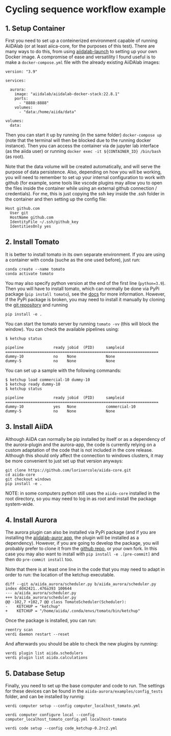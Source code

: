 # Cycling sequence workflow example

## 1. Setup Container

First you need to set up a conteinerized environment capable of running AiiDAlab
(or at least aiica-core, for the purposes of this test).
There are many ways to do this, from using
[aiidalab-launch](https://github.com/aiidalab/aiidalab-launch)
to setting up your own Docker image.
A compromise of ease and versatility I found useful is to make a `docker-compose.yml` file with the already
existing AiiDAlab images:

```
version: "3.9"

services:

  aurora:
    image: "aiidalab/aiidalab-docker-stack:22.8.1"
    ports:
      - "8888:8888"
    volumes:
      - "data:/home/aiida/data"

volumes:
  data:
```

Then you can start it up by running (in the same folder) `docker-compose up`
(note that the terminal will then be blocked due to the running docker instance).
Then you can access the container via de jupyter lab interface (as the aiida user)
or running `docker exec -it ${CONTAINER_ID} /bin/bash` (as root).

Note that the data volume will be created automatically, and will serve the purpose
of data persistence.
Also, depending on how you will be working, you will need to remember to set up
your internal configuration to work with github (for example, some tools like vscode
plugins may allow you to open the files inside the container while using an external
github connection / credentials).
For me, this is just copying the ssh key inside the .ssh folder in the container and
then setting up the config file:

```
Host github.com
  User git
  HostName github.com
  IdentityFile ~/.ssh/github_key
  IdentitiesOnly yes
```

## 2. Install Tomato

It is better to install tomato in its own separate environment.
If you are using a container with conda (suche as the one used before), just run:

```
conda create --name tomato
conda activate tomato
```

You may also specify python version at the end of the first line (`python=3.9`).
Then you will have to install tomato, which can normally be done via PyPi package
(`pip install tomato`), see the
[docs](https://dgbowl.github.io/tomato/master/installation.html)
for more information.
However, if the PyPi package is broken, you may need to install it manually by
cloning the [git repository](https://github.com/dgbowl/tomato) and running

```
pip install -e .
```

You can start the tomato server by running `tomato -vv` (this will block the window).
You can check the available pipelines using:

```
$ ketchup status

pipeline             ready jobid  (PID)     sampleid
===================================================================
dummy-10             no    None             None
dummy-5              no    None             None
```

You can set up a sample with the following commands:

```
$ ketchup load commercial-10 dummy-10
$ ketchup ready dummy-10
$ ketchup status

pipeline             ready jobid  (PID)     sampleid
===================================================================
dummy-10             yes   None             commercial-10
dummy-5              no    None             None
```

## 3. Install AiiDA

Although AiiDA can normally be pip installed by itself or as a dependency of the
aurora-plugin and the aurora-app, the code is currently relying on a custom
adaptation of the code that is not included in the core release.
Although this should only affect the connection to windows clusters, it may be
more convenient to just set up that version anyways:

```
git clone https://github.com/lorisercole/aiida-core.git
cd aiida-core
git checkout windows
pip install -e .
```

NOTE: in some computers python still uses the `aiida-core` installed in the root
directory, so you may need to log in as root and install the package system-wide.

## 4. Install Aurora

The aurora plugin can also be installed via PyPi package
(and if you are installing the
[aiidalab-auror app](https://github.com/EmpaEconversion/aiidalab-aurora),
the plugin will be installed as a dependency).
However, if you are going to develop the package, you will probably prefer to clone
it from the [github repo](https://github.com/EmpaEconversion/aiida-aurora), or your own
fork.
In this case you may also want to install with `pip install -e .[pre-commit]` and
then do `pre-commit install` too.

Note that there is at least one line in the code that you may need to adapt in
order to run: the location of the ketchup executable.

```
diff --git a/aiida_aurora/scheduler.py b/aiida_aurora/scheduler.py
index dd42421..476a393 100644
--- a/aiida_aurora/scheduler.py
+++ b/aiida_aurora/scheduler.py
@@ -102,7 +102,7 @@ class TomatoScheduler(Scheduler):
-    KETCHUP = "ketchup"
+    KETCHUP = "/home/aiida/.conda/envs/tomato/bin/ketchup"
```

Once the package is installed, you can run:

```
reentry scan
verdi daemon restart --reset
```

And afterwards you should be able to check the new plugins by running:

```
verdi plugin list aiida.schedulers
verdi plugin list aiida.calculations
```

## 5. Database Setup

Finally, you need to set up the base computer and code to run.
The settings for these devices can be found in the `aiida-aurora/examples/config_tests`
folder, and can be installed by runnig:

```
verdi computer setup --config computer_localhost_tomato.yml

verdi computer configure local --config computer_localhost_tomato_config.yml localhost-tomato

verdi code setup --config code_ketchup-0.2rc2.yml
```
